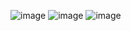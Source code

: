 ![image](https://github.com/saurabhjadhv/Ecommerce_website/assets/108194965/d96fe247-d06a-4c3c-bed6-33843205bdae)
![image](https://github.com/saurabhjadhv/Ecommerce_website/assets/108194965/3963408c-2cfd-4ad0-b28b-cc09edd43487)
![image](https://github.com/saurabhjadhv/Ecommerce_website/assets/108194965/75f377e7-912e-4782-aba1-11e09f1841fa)
